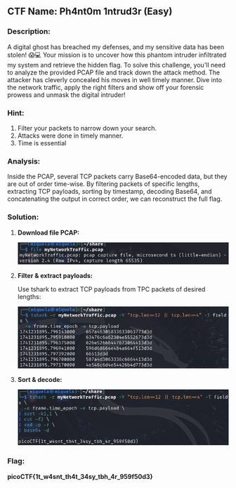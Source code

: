 ﻿##  CTF Name: Ph4nt0m 1ntrud3r (Easy)

### Description:
A digital ghost has breached my defenses, and my sensitive data has been stolen! 😱💻 Your mission is to uncover how this phantom intruder infiltrated my system and retrieve the hidden flag. To solve this challenge, you'll need to analyze the provided PCAP file and track down the attack method. The attacker has cleverly concealed his moves in well timely manner. Dive into the network traffic, apply the right filters and show off your forensic prowess and unmask the digital intruder!

### Hint:
1. Filter your packets to narrow down your search.
2. Attacks were done in timely manner.
3. Time is essential

### Analysis:
Inside the PCAP, several TCP packets carry Base64-encoded data, but they are out of order time-wise. By filtering packets of specific lengths, extracting TCP payloads, sorting by timestamp, decoding Base64, and concatenating the output in correct order, we can reconstruct the full flag.

### Solution:
1. **Download file PCAP:**
	
	![f](./documentation/Screenshot%202025-06-23%20131540.png)

2. **Filter & extract payloads:**

	Use tshark to extract TCP payloads from TPC packets of desired lengths:

	![f](./documentation/Screenshot%202025-06-23%20131230.png)
	
3.  **Sort & decode:**

	![f](./documentation/Screenshot%202025-06-23%20131244.png )

### Flag:
**picoCTF{1t_w4snt_th4t_34sy_tbh_4r_959f50d3}**
